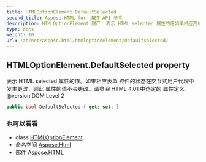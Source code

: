 ```yaml
---
title: HTMLOptionElement.DefaultSelected
second_title: Aspose.HTML for .NET API 参考
description: HTMLOptionElement 财产. 表示 HTML selected 属性的值如果相应表单 控件的状态在交互式用户代理中发生更改则此 属性的值不会更改请参阅 HTML 4.01 中选定的 属性定义 version DOM Level 2
type: docs
weight: 10
url: /zh/net/aspose.html/htmloptionelement/defaultselected/
---
```

## HTMLOptionElement.DefaultSelected property

表示 HTML selected 属性的值。如果相应表单 控件的状态在交互式用户代理中发生更改，则此 属性的值不会更改。请参阅 HTML 4.01 中选定的 属性定义。 @version DOM Level 2

```csharp
public bool DefaultSelected { get; set; }
```

### 也可以看看

* class [HTMLOptionElement](../)
* 命名空间 [Aspose.Html](../../htmloptionelement/)
* 部件 [Aspose.HTML](../../../)


